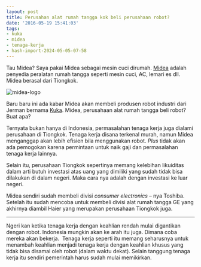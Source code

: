 ```yaml
---
layout: post
title: Perusahan alat rumah tangga kok beli perusahaan robot?
date: '2016-05-19 15:41:03'
tags:
- kuka
- midea
- tenaga-kerja
- hash-import-2024-05-05-07-58
---
```


Tau Midea? Saya pakai Midea sebagai mesin cuci dirumah. [Midea](http://www.midea.com/global/) adalah penyedia peralatan rumah tangga seperti mesin cuci, AC, lemari es dll. Midea berasal dari Tiongkok.

![midea-logo](https://i0.wp.com/devilpenakut.com/wp-content/uploads/2016/05/midea-logo.png?resize=601%2C239)

Baru baru ini ada kabar Midea akan membeli produsen robot industri dari Jerman bernama [Kuka](http://www.kuka-robotics.com). Midea, perusahaan alat rumah tangga beli robot? Buat apa?

Ternyata bukan hanya di Indonesia, permasalahan tenaga kerja juga dialami perusahaan di Tiongkok. Tenaga kerja disana terkenal murah, namun Midea menganggap akan lebih efisien bila menggunakan robot. _Plus_ tidak akan ada pemogokan karena permintaan untuk naik gaji dan permasalahan tenaga kerja lainnya.

Selain itu, perusahaan Tiongkok sepertinya memang kelebihan likuiditas dalam arti butuh investasi atas uang yang dimiliki yang&nbsp;sudah tidak bisa dilakukan di dalam negeri. Maka cara nya adalah dengan investasi ke luar negeri.

Midea sendiri sudah membeli divisi&nbsp;_consumer electronics&nbsp;_– nya Toshiba. Setelah itu sudah mencoba untuk membeli divisi alat rumah tangga GE yang akhirnya diambil Haier yang merupakan perusahaan Tiongkok juga.

* * *

Ngeri kan ketika tenaga kerja dengan keahlian rendah mulai digantikan dengan robot. Indonesia mungkin akan ke arah itu juga.&nbsp;Dimana&nbsp;coba mereka akan bekerja. &nbsp;Tenaga kerja seperti itu memang seharusnya untuk menambah keahlian menjadi tenaga kerja dengan keahlian khusus yang tidak bisa disamai oleh robot (dalam waktu dekat). Selain tanggung tenaga kerja itu sendiri pemerintah harus sudah mulai memikirkan.

&nbsp;

<!--kg-card-end: html-->